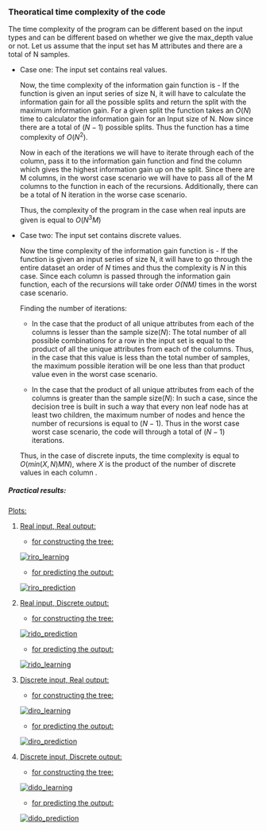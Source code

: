 
<h3> Theoratical time complexity of the code </h3> 
The time complexity of the program can be different based on the input types and can be different based on whether we give the max_depth value or not. Let us assume that the input set has M attributes and there are a total of N samples. 

- Case one: The input set contains real values. 

	Now, the time complexity of the information gain function is - 
	If the function is given an input series of size N, it will have to calculate the information
	gain for all the possible splits and return the split with the maximum information gain.
	For a given split the function takes an $O(N)$ time to calculator the information gain for an 
	Input size of N. Now since there are a total of $(N-1)$ possible splits. Thus the function 
	has a time complexity of $O(N^2)$.

	Now in each of the iterations we will have to iterate through each of the column, pass it 
	to the information gain function and find the column which gives the highest information gain up on the split. Since there are M columns, in the worst case
	scenario we will have to pass all of the M columns to the function in each of the recursions. Additionally, there can be a total of N iteration in the worse
	case scenario. 

	Thus, the complexity of the program in the case when real inputs are given is equal to $O(N^3M)$

- Case two: The input set contains discrete values.

	Now the time complexity of the information gain function is - 
	If the function is given an input series of size N, it will have to go through the entire dataset an order of $N$ times and thus the complexity is $N$ in this
	case. Since each column is passed through the information gain function, each of the recursions will take order *O(NM)* times in the worst case scenario. 

	Finding  the number of iterations: 

	- In the case that the product of all unique attributes from each of the columns is lesser than the sample size($N$):
		The total number of all possible combinations for a row in the input set is equal to the product of all the unique attributes from each of the columns.
		Thus, in the case that this value is less than the total number of samples, the maximum possible iteration will be one less than that product value
		even in the worst case scenario. 

	- In the case that the product of all unique attributes from each of the columns is greater than the sample size($N$):
	In such a case, since the decision tree is built in such a way that every non leaf node has at least two children, the maximum number of nodes and hence the
	number of recursions is equal to $(N-1)$. Thus in the worst case worst case scenario, the code will through a total of $(N-1)$ iterations. 

	Thus, in the case of discrete inputs, the time complexity is equal to $O(min(X,N)MN)$, where $X$ is the product of the number of discrete values in each column
	. 
<h5> Practical results: </h5> 

<u>Plots:<u/> 
1. Real input, Real output:
	- for constructing the tree: 
	
	![riro_learning](https://user-images.githubusercontent.com/76052389/214154535-53a90916-c86d-454a-9bcc-07de5e930788.jpg)
	
	- for predicting the output: 
	
	![riro_prediction](https://user-images.githubusercontent.com/76052389/214154577-91479702-598a-434d-a881-e87ace20083e.jpg)
	
2. Real input, Discrete output:
	- for constructing the tree: 
	
	![rido_prediction](https://user-images.githubusercontent.com/76052389/214154656-d2cf9457-a633-42f8-82e5-17272c4e28ff.jpg)
	
	- for predicting the output: 
	
	![rido_learning](https://user-images.githubusercontent.com/76052389/214154735-9351da6d-fb7f-483b-aabf-2401e3eab288.jpg)
	
3. Discrete input, Real output:
	- for constructing the tree:
	
	![diro_learning](https://user-images.githubusercontent.com/76052389/214154852-5d3bc404-68e3-4da0-a062-83c79f442c47.jpg)
	
	- for predicting the output:
	
	![diro_prediction](https://user-images.githubusercontent.com/76052389/214155340-cf38feab-cd03-48df-8c6f-ad7c4854c68d.jpg)
	
4. Discrete input, Discrete output:
	- for constructing the tree: 
	
	![dido_learning](https://user-images.githubusercontent.com/76052389/214154923-a3701961-4fa5-4207-90ee-e3578eb2d6af.jpg)
	
	- for predicting the output: 
	
	![dido_prediction](https://user-images.githubusercontent.com/76052389/214154941-ec8bbb3a-edcb-42e1-b413-a47acad0889d.jpg)

	
